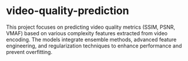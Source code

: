 # video-quality-prediction
This project focuses on predicting video quality metrics (SSIM, PSNR, VMAF) based on various complexity features extracted from video encoding. The models integrate ensemble methods, advanced feature engineering, and regularization techniques to enhance performance and prevent overfitting.
